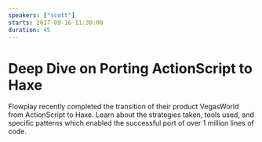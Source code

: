 ```yaml
---
speakers: ["scott"]
starts: 2017-09-16 11:30:00
duration: 45
---
```


# Deep Dive on Porting ActionScript to Haxe

Flowplay recently completed the transition of their product VegasWorld from ActionScript to Haxe.  Learn about the strategies taken, tools used, and specific patterns which enabled the successful port of over 1 million lines of code. 